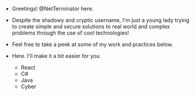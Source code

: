 
<!---
- 👋 Hi, I’m @NetTerminator
- 👀 I’m interested in ...
- 🌱 I’m currently learning ...
- 💞️ I’m looking to collaborate on ...
- 📫 How to reach me ...
--->

<!---
NetTerminator/NetTerminator is a ✨ special ✨ repository because its `README.md` (this file) appears on your GitHub profile.
You can click the Preview link to take a look at your changes.
--->
- Greetings! @NetTerminator here. 
- Despite the shadowy and cryptic username, I'm just a young lady trying to create simple and secure solutions to real world and complex problems through the use of cool technologies!
- Feel free to take a peek at some of my work and practices below.
- Here. I'll make it a bit easier for you.

  - React
  - C#
  - Java
  - Cyber
  
  
